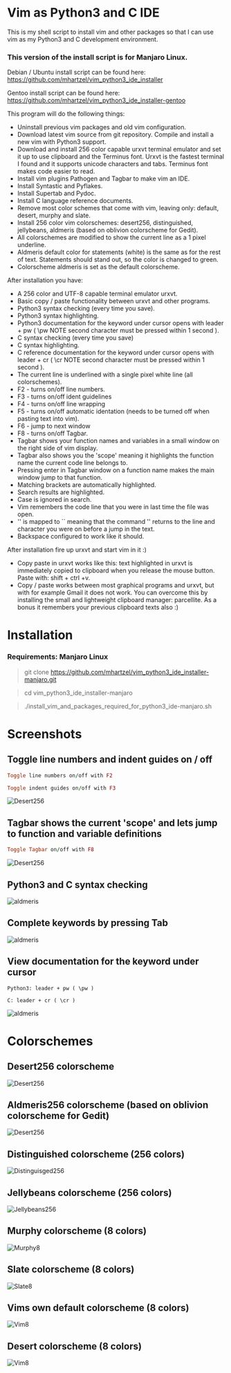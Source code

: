 # Vim as Python3 and C IDE

This is my shell script to install vim and other packages so that I can use vim as my Python3 and C development environment.

### This version of the install script is for Manjaro Linux.

Debian / Ubuntu install script can be found here: https://github.com/mhartzel/vim_python3_ide_installer

Gentoo install script can be found here: https://github.com/mhartzel/vim_python3_ide_installer-gentoo

This program will do the following things:
- Uninstall previous vim packages and old vim configuration.
- Download latest vim source from git repository. Compile and install a new vim with Python3 support.
- Download and install 256 color capable urxvt terminal emulator and set it up to use clipboard and the Terminus font. Urxvt is the fastest terminal I found and it supports unicode characters and tabs. Terminus font makes code easier to read.
- Install vim plugins Pathogen and Tagbar to make vim an IDE.
- Install Syntastic and Pyflakes.
- Install Supertab and Pydoc.
- Install C language reference documents.
- Remove most color schemes that come with vim, leaving only: default, desert, murphy and slate.
- Install 256 color vim colorschemes: desert256, distinguished, jellybeans, aldmeris (based on oblivion colorscheme for Gedit).
- All colorschemes are modified to show the current line as a 1 pixel underline.
- Aldmeris default color for statements (white) is the same as for the rest of text. Statements should stand out, so the color is changed to green.
- Colorscheme aldmeris is set as the default colorscheme.

After installation you have:

- A 256 color and UTF-8 capable terminal emulator urxvt.
- Basic copy / paste functionality between urxvt and other programs.
- Python3 syntax checking (every time you save).
- Python3 syntax highlighting.
- Python3 documentation for the keyword under cursor opens with leader + pw  ( \pw  NOTE second character must be pressed within 1 second ).
- C syntax checking (every time you save)
- C syntax highlighting.
- C reference documentation for the keyword under cursor opens with leader + cr  ( \cr  NOTE second character must be pressed within 1 second ).
- The current line is underlined with a single pixel white line (all colorschemes). 
- F2 - turns on/off line numbers.
- F3 - turns on/off ident guidelines
- F4 - turns on/off line wrapping
- F5 - turns on/off automatic identation (needs to be turned off when pasting text into vim).
- F6 - jump to next window
- F8 - turns on/off Tagbar.
- Tagbar shows your function names and variables in a small window on the right side of vim display.
- Tagbar also shows you the 'scope' meaning it highlights the function name the current code line belongs to.
- Pressing enter in Tagbar window on a function name makes the main window jump to that function.
- Matching brackets are automatically highlighted.
- Search results are highlighted.
- Case is ignored in search.
- Vim remembers the code line that you were in last time the file was open.
- '' is mapped to `` meaning that the command '' returns to the line and character you were on before a jump in the text.
- Backspace configured to work like it should.



After installation fire up urxvt and start vim in it :)



- Copy paste in urxvt works like this: text highlighted in urxvt is immediately copied to clipboard when you release the mouse button. Paste with: shift + ctrl +v.
- Copy / paste works between most graphical programs and urxvt, but with for example Gmail it does not work. You can overcome this by installing the small and lightweight clipboard manager: parcellite. As a bonus it remembers your previous clipboard texts also :)


# Installation

### Requirements: Manjaro Linux

> git clone https://github.com/mhartzel/vim_python3_ide_installer-manjaro.git

> cd vim_python3_ide_installer-manjaro

> ./install_vim_and_packages_required_for_python3_ide-manjaro.sh


# Screenshots

## Toggle line numbers and indent guides on / off

```ruby
Toggle line numbers on/off with F2
```
```ruby
Toggle indent guides on/off with F3
```

![Desert256](Pictures/Line_numbers-indent_guides.png)


## Tagbar shows the current 'scope' and lets jump to function and variable definitions
```ruby
Toggle Tagbar on/off with F8
```
![Desert256](Pictures/tagbar.png)


## Python3 and C syntax checking
![aldmeris](Pictures/aldmeris-Syntastic-Pyflakes.png)


## Complete keywords by pressing Tab
![aldmeris](Pictures/aldmeris-Supertab.png)


## View documentation for the keyword under cursor

```
Python3: leader + pw ( \pw )
```
```
C: leader + cr ( \cr )
```

![aldmeris](Pictures/aldmeris-Supertab-Pydocs.png)

# Colorschemes

## Desert256 colorscheme
![Desert256](Pictures/desert256.png)


## Aldmeris256 colorscheme (based on oblivion colorscheme for Gedit)
![Desert256](Pictures/aldmeris256.png)


## Distinguished colorscheme (256 colors)
![Distinguisged256](Pictures/distinguished.png)


## Jellybeans colorscheme (256 colors)
![Jellybeans256](Pictures/jellybeans.png)


## Murphy colorscheme (8 colors)
![Murphy8](Pictures/murphy.png)


## Slate colorscheme (8 colors)
![Slate8](Pictures/slate.png)


## Vims own default colorscheme (8 colors)
![Vim8](Pictures/vims_own_default_colorscheme.png)

## Desert colorscheme (8 colors)
![Vim8](Pictures/desert8.png)


